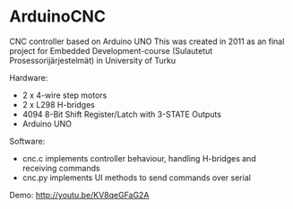 ArduinoCNC
==========

CNC controller based on Arduino UNO
This was created in 2011 as an final project for Embedded Development-course (Sulautetut Prosessorijärjestelmät) in University of Turku

Hardware:
  - 2 x 4-wire step motors
  - 2 x L298 H-bridges
  - 4094 8-Bit Shift Register/Latch with 3-STATE Outputs
  - Arduino UNO

Software:
  - cnc.c implements controller behaviour, handling H-bridges and receiving commands
  - cnc.py implements UI methods to send commands over serial

Demo: http://youtu.be/KV8qeGFaG2A
